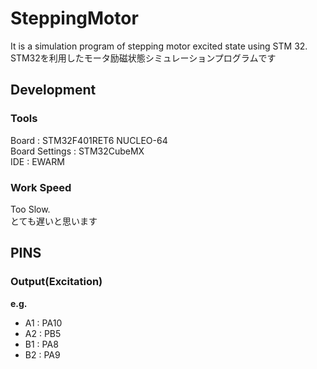 # SteppingMotor  

It is a simulation program of stepping motor excited state using STM 32.  
STM32を利用したモータ励磁状態シミュレーションプログラムです  

## Development  

### Tools  

Board : STM32F401RET6 NUCLEO-64  
Board Settings : STM32CubeMX  
IDE : EWARM  

### Work Speed  

Too Slow.  
とても遅いと思います  

## PINS  

### Output(Excitation)  

**e.g.**  

- A1 : PA10  
- A2 : PB5  
- B1 : PA8  
- B2 : PA9  
